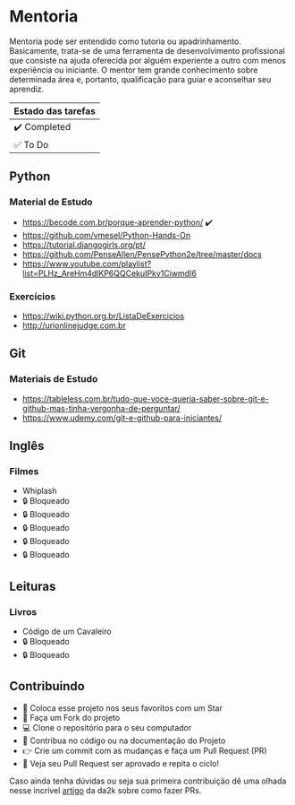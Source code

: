 # Mentoria

Mentoria pode ser entendido como tutoria ou apadrinhamento. Basicamente, trata-se de uma ferramenta de desenvolvimento profissional que consiste na ajuda oferecida por alguém experiente a outro com menos experiência ou iniciante. O mentor tem grande conhecimento sobre determinada área e, portanto, qualificação para guiar e aconselhar seu aprendiz.


| Estado das tarefas           |
|------------------------------|
| :heavy_check_mark: Completed |
| :white_check_mark: To Do     |

## Python

### Material de Estudo

- https://becode.com.br/porque-aprender-python/ :heavy_check_mark:
- https://github.com/vmesel/Python-Hands-On
- https://tutorial.djangogirls.org/pt/
- https://github.com/PenseAllen/PensePython2e/tree/master/docs
- https://www.youtube.com/playlist?list=PLHz_AreHm4dlKP6QQCekuIPky1CiwmdI6

### Exercícios

- https://wiki.python.org.br/ListaDeExercicios
- http://urionlinejudge.com.br

## Git

### Materiais de Estudo

- https://tableless.com.br/tudo-que-voce-queria-saber-sobre-git-e-github-mas-tinha-vergonha-de-perguntar/
- https://www.udemy.com/git-e-github-para-iniciantes/

## Inglês

### Filmes

- Whiplash
- :lock: Bloqueado <!-- - A Corrente do Bem -->
- :lock: Bloqueado <!-- - Hector e a Procura da Felicidade -->
- :lock: Bloqueado <!-- - Poder Além da Vida -->
- :lock: Bloqueado <!-- - De Porta em Porta -->
- :lock: Bloqueado <!-- - Até o Último Homem -->

## Leituras

### Livros

- Código de um Cavaleiro
- :lock: Bloqueado <!-- - O Cavaleiro Preso Na Armadura -->
- :lock: Bloqueado <!-- - O Poder do Hábito -->

## Contribuindo

- :star2: Coloca esse projeto nos seus favoritos com um Star
- :fork_and_knife: Faça um Fork do projeto
- :computer: Clone o repositório para o seu computador
- :wrench: Contribua no código ou na documentação do Projeto
- :point_right: Crie um commit com as mudanças e faça um Pull Request (PR)
- :tada: Veja seu Pull Request ser aprovado e repita o ciclo!

Caso ainda tenha dúvidas ou seja sua primeira contribuição dê uma olhada nesse incrível [artigo](https://blog.da2k.com.br/2015/02/04/git-e-github-do-clone-ao-pull-request/) da da2k sobre como fazer PRs.
